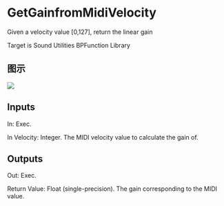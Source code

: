 # GetGainfromMidiVelocity

Given a velocity value [0,127], return the linear gain

Target is Sound Utilities BPFunction Library

## 图示

![]($-20221218-20593937.png)

## Inputs

In: Exec.

In Velocity: Integer. The MIDI velocity value to calculate the gain of.  

## Outputs

Out: Exec.

Return Value: Float (single-precision). The gain corresponding to the MIDI value.

